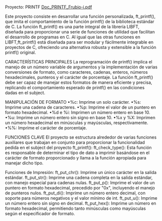 Proyecto: PRINTF [Doc_PRINTF_Frubio-i.pdf](https://github.com/krub-dev/42-PRINTF/blob/main/printf/DOCS/Doc_PRINTF_Frubio-i.pdf)

Este proyecto consiste en desarrollar una función personalizada,
ft_printf(), que imita el comportamiento de la función printf() de la
biblioteca estándar de C. La función ft_printf() es una parte
integral de la librería LIBFT, diseñada para proporcionar una
serie de funciones de utilidad que facilitan el desarrollo de
programas en C. Al igual que las otras funciones en
LIBFT,ft_printf() está diseñada para ser modular y fácilmente
integrable en proyectos de C, ofreciendo una alternativa robusta y
extensible a la función printf() original.

CARACTERÍSTICAS PRINCIPALES
La reprogramación de printf() implica el manejo de un número
variable de argumentos y la implementación de varias conversiones
de formato, como caracteres, cadenas, enteros, números
hexadecimales, punteros y el carácter de porcentaje. La función
ft_printf() debe ser capaz de manejar estos formatos de manera
eficiente y precisa, replicando el comportamiento esperado de
printf() en las condiciones dadas en el subject.

MANIPULACIÓN DE FORMATO
•%c: Imprime un solo carácter.
•%s: Imprime una cadena de caracteres.
•%p: Imprime el valor de un puntero en formato hexadecimal.
•%d e %i: Imprimen un número entero en base 10.
•%u: Imprime un número entero sin signo en base 10.
•%x y %X: Imprimen un número hexadecimal en minúsculas y mayúsculas,
respectivamente.
•%%: Imprime el carácter de porcentaje.

FUNCIONES CLAVE
El proyecto se estructura alrededor de varias funciones auxiliares
que trabajan en conjunto para proporcionar la funcionalidad pedida
en el subject del proyecto ft_printf():
ft_check_type(): Esta función es responsable de determinar el tipo
de dato a imprimir basándose en el carácter de formato
proporcionado y llama a la función apropiada para manejar dicho
tipo.

Funciones de Impresión:
ft_put_chr(): Imprime un único carácter en la salida estándar.
ft_put_str(): Imprime una cadena completa en la salida estándar,
con manejo especial para cadenas nulas.
ft_put_p(): Imprime el valor de un puntero en formato hexadecimal,
precedido por "0x", incluyendo el manejo de punteros nulos.
ft_put_di(): Imprime un número entero decimal, con soporte para
números negativos y el valor mínimo de int.
ft_put_u(): Imprime un número entero sin signo en decimal.
ft_put_hex(): Imprime un número en formato hexadecimal,
permitiendo tanto minúsculas como mayúsculas según el
especificador de formato.
